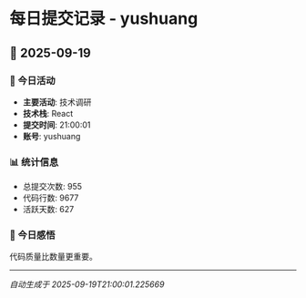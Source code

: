 # 每日提交记录 - yushuang

## 📅 2025-09-19

### 🎯 今日活动
- **主要活动**: 技术调研
- **技术栈**: React
- **提交时间**: 21:00:01
- **账号**: yushuang

### 📊 统计信息
- 总提交次数: 955
- 代码行数: 9677
- 活跃天数: 627

### 💭 今日感悟
代码质量比数量更重要。

---
*自动生成于 2025-09-19T21:00:01.225669*
